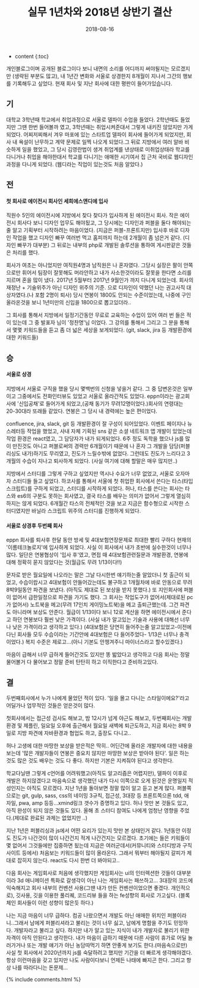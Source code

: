 ﻿---
layout:  post 
title:  "실무 1년차와 2018년 상반기 결산"
date: 2018-08-16
categories: diary
tags: 
---


* content
{:toc}

개인블로그이며 공개된 블로그이다 보니 내면의 소리를 어디까지 써야될지는 모르겠지만 (생략된 부분도 많고), 내 1년간 변화와 서울로 상경한지 8개월이 지나서 그간의 행보를 기록해두고 싶었다. 
현재 회사 및 지난 회사에 대한 평판이 들어가있습니다.

## 기
대학교 3학년때 학교에서 취업과정으로 서울로 델파이 수업을 들었다. 2학년때도 들었지만 그땐 한번 들어볼까 였고, 3학년때는 취업시켜준대서 그렇게 내키진 않았지만 가게 되었다. 어찌저찌해서 겨우 마포에 있는 스타트업 델파이 회사에 들어가게 되었지만, 회사 내 욕설이 난무하고 계약 문제로 일찍 나오게 되었다.그 뒤로 지방에서 여러 알바 비슷하게 일을 했었고, 그 당시 김영란법이 생겨 취업계를 낸상태로 미취업상태라 학교를 다니거나 취업을 해야한대서 학교를 다니기는 애매한 시기여서 집 근처 국비로 웹디자인 과정을 다니게 되었다. (웹디라는 직업이 있는것도 처음 알았다.) 

## 전
#### 첫 회사로 에이전시 회사인 세희에스앤디에 입사
직원수 5인의 에이전시에 지방에서 찾다 찾다가 입사하게 된 에이전시 회사. 작은 에이전시 회사다 보니 디자인 업무도 해야됬고, 그 당시에는 디자인과 퍼블을 둘다 해야되는줄 알고 기획부터 시작하려는 마음이었다. (지금은 퍼블-프론트지만) 입사후 바로 디자인 작업을 했고 디자인 빠꾸 여러번 먹고 홈피까지 하는데 2개월이 좀 넘은거 같다. (디자인 빠꾸가 대부분) 그 뒤로는 내부의 php로 개발된 솔루션을 통하여 게시판같은 것들은 처리를 했다. 

회사가 여초는 아니었지만 여직원4명과 남직원은 나 혼자였다. 그당시 실장은 팔이 안쪽으로만 휘어서 팀장이 잘못해도 머라안하고 내가 사소한것이라도 잘못을 한다면 소리를 지르며 혼을 많이 냈다. 2017년 5월부터 2017년 9월인가 까지 다니게 되었는데. 회사의 재정난 + 기술위주가 아닌 디자인 위주의 기준. 으로 디자인이 약했던 나는 권고사직 대상자였다.(나 포함 2명이 퇴사) 당시 연봉이 1800도 안되는 수준이었는데, 나중에 구인올라온것을 보니 1년미만의 신입을 1800으로 뽑고있더라.. 

그 회사를 통해서 지방에서 일정기간동안 무료로 교육하는 수업이 있어 여러 번 들은 적이 있는데 그 중 발표자 님이 '정찬명'님 이었다. 그 강의를 통해서 그리고 그 분을 통해서 몇몇 키워드들을 듣고 좀 더 넓은 세상을 보게되었다. (git, slack, jira 등 개발환경에 대한 키워드들)


## 승
#### 서울로 상경
지방에서 서울로 구직을 했을 당시 몇백번의 신청을 넣을거 같다. 그 중 답변온것은 일부이고 그중에서도 전화인터뷰도 있었고 서울로 올라간적도 있었다. eppn이라는 광고회사에 '신입공채'로 들어가게 되었고,(공채 동기가 무려12명이었다.)회사의 연령대는 20-30대라 또래들 같았다. 연봉은 그 당시 내 경력에는 높은 편이었다. 

confluence, jira, slack, git 등 개발환경이 잘 구성이 되어있었다. 이벤트 페이지나 뉴스레터등 작업을 했었고, 사내 자체 기획된 sns 같은 소셜 네트워크 앱 개발이 있었는데 작업 환경은 react였고, 그 담당자가 내가 되게되었다. 
6주 정도 독학을 했으나 js를 많이 만진것도 아니고 퍼블로써의 경력만 6개월이기 때문에 나 혼자 그 개발을 담당(퍼블리싱도 내가)하기도 무리였고, 진도가 느릴수밖에 없었다. 그런데도 진도가 느리다고 3개월의 수습이 지나고 퇴사하게 되었다. (사실 여기에 대해 할말은 매우 많지만..)

지방에서 스터디를 그렇게 구하고 싶었지만 역시나 수요가 너무 없었고, 서울로 오자마자 스터디들 들고 싶었다. 하코사를 통해서 서울에 첫 취업한 회사에서 쓴다는 타스(타입스크립트)를 구하게 되었고, 스터디를 시작하게 되었다. 허나, 타스를 쓴다는 회사는 타스와 es6의 구분도 못하는 회사였고, 결국 타스를 배우는 의미가 없어서 그렇게 열심히 하지는 않게 되었다. 6개월간 타스의 전체적인 것을 보고 지금은 함수형으로 시작한 스터디였지만 바닐라 스크립트 위주의 스터디를 진행하게 되었다. 

#### 서울로 상경후 두번째 회사
eppn 회사를 퇴사후 한달 동안 방세 및 4대보험연장문제로 최대한 빨리 구하다 현재의 '이롬테크놀로지'에 입사하게 되었다. 
사실 이 회사에서 내가 초반에 실수한것이 너무나 많다. 
일단은 연봉협상이 '입사 후'였고, 면접 때 4대보험관련질문과 개발환경, 연봉에 대해 정확히 묻지 않았다는 것(월급도 무려 1/13이다!!)

문자로 받은 월요일에 나오라는 말은 그날 다시한번 얘기하는줄 알았더니 첫 출근이 되었고, 수습이랍시고 4대보험이 안들어갔는데도 불구하고 1개월차에 바로 안동으로 무려 8박9일동안 파견을 보냈다. (아직도 제대로 된 보상을 받지 못했다.)
또 지인회사에 퍼블이 없어서 급한일정으로 파견을 가기도 했다. 그 회사는 작업도구가 없어서(제대로된 pc가 없어서) 노트북을 메고(무려 17인치 게이밍노트북)을 메고 출퇴근했는데. 그건 파견도 아니라며 보상도 안준다. 
월급이 1/13이다 보니 12로 계산을 하면 에이전시에서 준다고 하던 연봉보다 훨씬 낮은 가격이다. (사실 내가 알고있는 기술과 사용에 대해선 너무나 낮은 가격이라고 생각하고 있다.)
(4대보험은 당연히 들어주는줄 알고있었고-이전에 다닌 회사들 모두 수습이라는 기간안에 4대보험은 다 들어주었다- 1/13은 너무나 충격이었다.)
복지 수준은 제로고...(아니 기본도 안챙겨주니 마이너스라고 할수있겠다.)



마음이 급해서 너무 급하게 들어간것도 있지만 똥 밟았다고 생각하고 다음 회사는 정말 물어볼거 다 물어보고 정말 준비 탄탄히 하고 이직한다고 준비하고있다. 


## 결

두번째회사에서 누가 나에게 물었던 적이 있다. '일을 몰고 다니는 스타일이에요?'라고
어딜가나 업무적인 것들은 얻은것이 많다. 

첫회사에서는 접근성 검사도 해보고, 밤 12시가 넘게 야근도 해보고, 
두번째회사는 개발환경 및 제플린, 일요일 오후에 출근해서 월요일 새벽에 퇴근도하고,
지금 회사는 8박 9일로 지방 파견에 자바환경과 협업도 하고, 출장도 다니고..

허나 고생에 대한 마땅한 보상을 받은적은 딱히.. 어딘간에 올라온 개발자에 대한 내용을 보는데 '많은 개발자들이 연봉은 중요치 않지만 마땅한 보상은 받아야 된다'.
일은 하는것도 많은 것도 배우는 것도 다 좋다. 하지만 기본은 지켜줘야 된다고 생각한다. 

학교다닐땐 그렇게 c언어를 어려워했고(아직도 알고리즘은 어렵지만), 델파이 이후로 개발은 하지않겠다고 마음속으로 생각했던 내가 다시 이쪽으로 오게 된것은 운명일지 적성인지는 아직도 모르겠다.
지난 1년을 돌아보면 정말 많이 알고 듣고 본게 많다. 퍼블쪽으로는 git, gulp, sass, css의 네이밍 3규칙, 접근성, 3대장 등 프론트쪽으론 tdd, 애자일, pwa, amp 등등...xmind링크 갯수가 증명하고 있다. 허나 맛만 본 것들도 있고, 아직 완성이 되지 않은 것들도 있다. 올해 초 스터디 참여도 나에게 엄청난 영향을 주었다.(제대로 완료된 과제는 없었지만 ..)

지난 1년은 퍼블리싱과 js에서 어떤 요리가 있는지 맛만 본 상태인거 같다. 1년동안 이정도 진도가 나간것이 많이 나간건지 적게 나간건지는 모르겠다. 
초기에는 들은 키워들이 몇 없어서 그것들에만 집중하면 됬는데 지금은 여러군데서(커뮤니티와 스터디방과 구직사이트 등에서) 처음보는 키워드들이 많이 올라온다. 그래서 뭐부터 해야될지 갈피가 제대로 잡히지 않는다. react도 다시 한번 더 봐야되고..

다음 회사는 게임회사로 처음에 생각했지만 게임회사는 ui의 인터렉션한 것들이 대부분이라 3d 애니메이션 특화로 갈생각이 아닌 나는 게임회사는 패쓰하고... 3대장의 코드에 익숙해지고 회사 내부의 컨벤션 사용(그땐 내가 만든 컨벤션이었으면 좋겠다. 개인적으로), 깃사용, 깃을 이용한 풀리퀘, 코드리뷰 들을 하는 fe성향의 회사로 가고싶다. (블록체인 회사들이 이런 성향이 많은듯 하다.)

나는 지금 마음이 너무 급하다. 컴공 나왔으면서 개발도 아닌 애매한 위치인 퍼블이라니..그래서 남에게 퍼블리셔라고 불리는 것이 너무 싫고, 남에게 명함을 주기도 민망하다. 개발자라고 불리고 싶다. 하지만 내가 알고 있는 지식이 내가 개발자로 불리기 위한 자격이 아직 안된다고 생각한다. 내가 마음이 급하기 때문에 다른 사람이 휴가로 어딜 놀러가거나 또는 개발 얘기가 아닌 농담따먹기 하면 안좋게 보기도 한다.(마음속으로만) 사실 첫 회사에서 2020년까지 js를 숙달하려고 했지만 기간을 더 빠르게 생각해야겠다. 항상 이런마음을 갖고 있지만 나도 사람이다보니 언제든 나태에 빠지곤 한다. 그리고 항상 나를 따라다니는 돈문제...



{% include comments.html %}